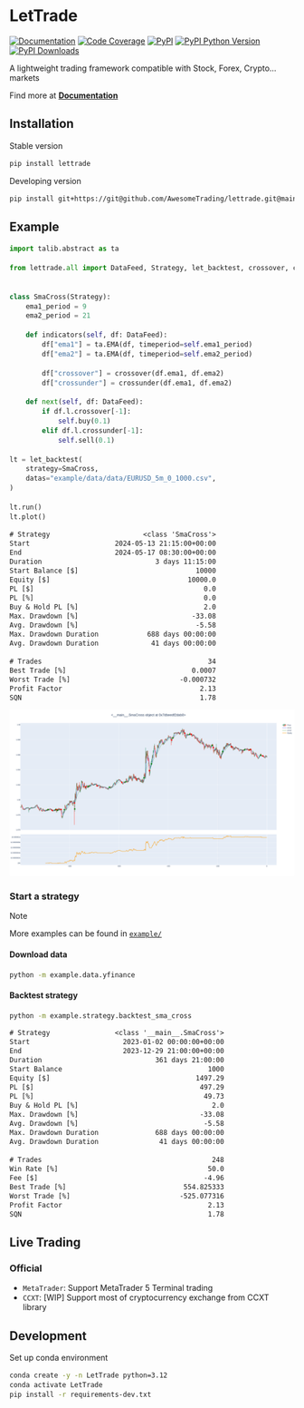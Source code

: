 # LetTrade

[![Documentation](https://img.shields.io/badge/docs-lettrade-708FCC.svg?style=for-the-badge)](https://AwesomeTrading.github.io/LetTrade/)
[![Code Coverage](https://img.shields.io/codecov/c/gh/AwesomeTrading/lettrade.svg?style=for-the-badge)](https://codecov.io/gh/AwesomeTrading/lettrade)
[![PyPI](https://img.shields.io/pypi/v/lettrade.svg?color=blue&style=for-the-badge)](https://pypi.org/project/lettrade)
[![PyPI Python Version](https://img.shields.io/pypi/pyversions/lettrade.svg?color=skyblue&style=for-the-badge)](https://pypi.org/project/lettrade)
[![PyPI Downloads](https://img.shields.io/pypi/dd/lettrade.svg?color=skyblue&style=for-the-badge)](https://pypi.org/project/lettrade)

A lightweight trading framework compatible with Stock, Forex, Crypto... markets

Find more at [**Documentation**](https://AwesomeTrading.github.io/LetTrade/)

## Installation

Stable version

```sh
pip install lettrade
```

Developing version

```sh
pip install git+https://git@github.com/AwesomeTrading/lettrade.git@main
```

## Example

```python
import talib.abstract as ta

from lettrade.all import DataFeed, Strategy, let_backtest, crossover, crossunder


class SmaCross(Strategy):
    ema1_period = 9
    ema2_period = 21

    def indicators(self, df: DataFeed):
        df["ema1"] = ta.EMA(df, timeperiod=self.ema1_period)
        df["ema2"] = ta.EMA(df, timeperiod=self.ema2_period)

        df["crossover"] = crossover(df.ema1, df.ema2)
        df["crossunder"] = crossunder(df.ema1, df.ema2)

    def next(self, df: DataFeed):
        if df.l.crossover[-1]:
            self.buy(0.1)
        elif df.l.crossunder[-1]:
            self.sell(0.1)

lt = let_backtest(
    strategy=SmaCross,
    datas="example/data/data/EURUSD_5m_0_1000.csv",
)

lt.run()
lt.plot()
```

```text
# Strategy                       <class 'SmaCross'>
Start                     2024-05-13 21:15:00+00:00
End                       2024-05-17 08:30:00+00:00
Duration                            3 days 11:15:00
Start Balance [$]                             10000
Equity [$]                                  10000.0
PL [$]                                          0.0
PL [%]                                          0.0
Buy & Hold PL [%]                               2.0
Max. Drawdown [%]                            -33.08
Avg. Drawdown [%]                             -5.58
Max. Drawdown Duration            688 days 00:00:00
Avg. Drawdown Duration             41 days 00:00:00

# Trades                                         34
Best Trade [%]                               0.0007
Worst Trade [%]                           -0.000732
Profit Factor                                  2.13
SQN                                            1.78
```

![Plot](https://raw.githubusercontent.com/AwesomeTrading/lettrade/main/docs/image/plot.png)

### Start a strategy

> [!NOTE]
> More examples can be found in [`example/`](https://github.com/AwesomeTrading/lettrade/tree/main/example)
>
> #### Download data
> ```bash
> python -m example.data.yfinance
> ```
>
> #### Backtest strategy
> <!-- ```bash exec="true" source="above" result="ansi" -->
> ```bash
> python -m example.strategy.backtest_sma_cross
> ```

```text
# Strategy                <class '__main__.SmaCross'>
Start                       2023-01-02 00:00:00+00:00
End                         2023-12-29 21:00:00+00:00
Duration                            361 days 21:00:00
Start Balance                                    1000
Equity [$]                                    1497.29
PL [$]                                         497.29
PL [%]                                          49.73
Buy & Hold PL [%]                                 2.0
Max. Drawdown [%]                              -33.08
Avg. Drawdown [%]                               -5.58
Max. Drawdown Duration              688 days 00:00:00
Avg. Drawdown Duration               41 days 00:00:00

# Trades                                          248
Win Rate [%]                                     50.0
Fee [$]                                         -4.96
Best Trade [%]                             554.825333
Worst Trade [%]                           -525.077316
Profit Factor                                    2.13
SQN                                              1.78
```

## Live Trading

### Official

- `MetaTrader`: Support MetaTrader 5 Terminal trading
- `CCXT`: [WIP] Support most of cryptocurrency exchange from CCXT library

## Development

Set up conda environment

```sh
conda create -y -n LetTrade python=3.12
conda activate LetTrade
pip install -r requirements-dev.txt
```
